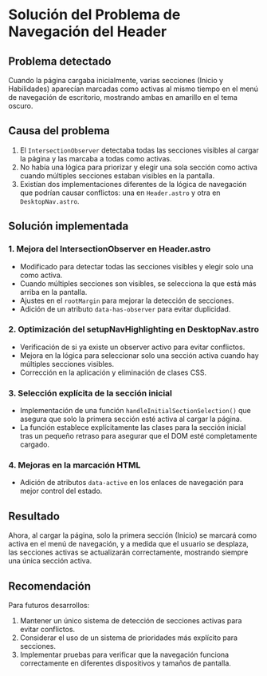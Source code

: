 # Solución del Problema de Navegación del Header

## Problema detectado
Cuando la página cargaba inicialmente, varias secciones (Inicio y Habilidades) aparecían marcadas como activas al mismo tiempo en el menú de navegación de escritorio, mostrando ambas en amarillo en el tema oscuro.

## Causa del problema
1. El `IntersectionObserver` detectaba todas las secciones visibles al cargar la página y las marcaba a todas como activas.
2. No había una lógica para priorizar y elegir una sola sección como activa cuando múltiples secciones estaban visibles en la pantalla.
3. Existían dos implementaciones diferentes de la lógica de navegación que podrían causar conflictos: una en `Header.astro` y otra en `DesktopNav.astro`.

## Solución implementada

### 1. Mejora del IntersectionObserver en Header.astro
- Modificado para detectar todas las secciones visibles y elegir solo una como activa.
- Cuando múltiples secciones son visibles, se selecciona la que está más arriba en la pantalla.
- Ajustes en el `rootMargin` para mejorar la detección de secciones.
- Adición de un atributo `data-has-observer` para evitar duplicidad.

### 2. Optimización del setupNavHighlighting en DesktopNav.astro
- Verificación de si ya existe un observer activo para evitar conflictos.
- Mejora en la lógica para seleccionar solo una sección activa cuando hay múltiples secciones visibles.
- Corrección en la aplicación y eliminación de clases CSS.

### 3. Selección explícita de la sección inicial
- Implementación de una función `handleInitialSectionSelection()` que asegura que solo la primera sección esté activa al cargar la página.
- La función establece explícitamente las clases para la sección inicial tras un pequeño retraso para asegurar que el DOM esté completamente cargado.

### 4. Mejoras en la marcación HTML
- Adición de atributos `data-active` en los enlaces de navegación para mejor control del estado.

## Resultado
Ahora, al cargar la página, solo la primera sección (Inicio) se marcará como activa en el menú de navegación, y a medida que el usuario se desplaza, las secciones activas se actualizarán correctamente, mostrando siempre una única sección activa.

## Recomendación
Para futuros desarrollos:
1. Mantener un único sistema de detección de secciones activas para evitar conflictos.
2. Considerar el uso de un sistema de prioridades más explícito para secciones.
3. Implementar pruebas para verificar que la navegación funciona correctamente en diferentes dispositivos y tamaños de pantalla.
